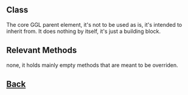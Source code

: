 ## Class

The core GGL parent element, it's not to be used as is, it's intended to inherit from.
It does nothing by itself, it's just a building block.

## Relevant Methods

none, it holds mainly empty methods that are meant to be overriden.

## [Back](https://github.com/Ced30/GML-GUI-Library-GGL-Documentation/blob/main/README.md)

